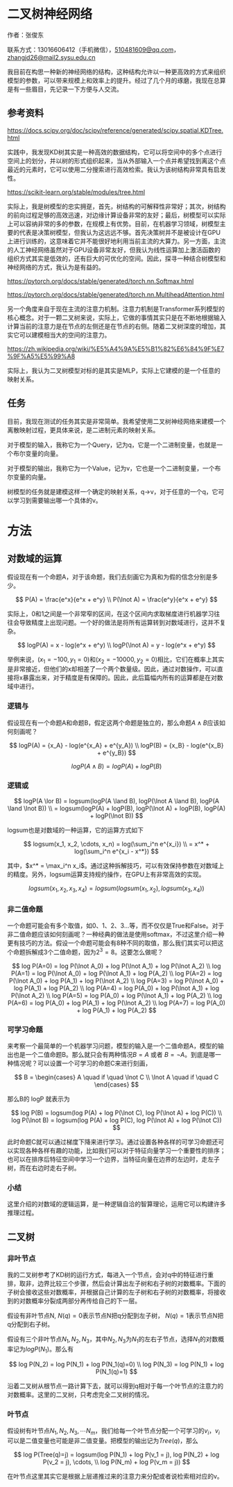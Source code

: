 # 二叉树神经网络

作者：张俊东

联系方式：13016606412（手机微信），510481609@qq.com，zhangjd26@mail2.sysu.edu.cn

我目前在构思一种新的神经网络的结构，这种结构允许以一种更高效的方式来组织模型的参数，可以带来规模上和效率上的提升。经过了几个月的琢磨，我现在总算是有一些眉目，先记录一下方便与人交流。

## 参考资料

https://docs.scipy.org/doc/scipy/reference/generated/scipy.spatial.KDTree.html

实践中，我发现KD树其实是一种高效的数据结构，它可以将空间中的多个点进行空间上的划分，并以树的形式组织起来，当从外部输入一个点并希望找到离这个点最近的元素时，它可以使用二分搜索进行高效检索。我认为该树结构非常具有启发性。

https://scikit-learn.org/stable/modules/tree.html

实际上，我是树模型的忠实拥趸，首先，树结构的可解释性非常好；其次，树结构的前向过程足够的高效迅速，对边缘计算设备非常的友好；最后，树模型可以实际上可以容纳非常的多的参数，在规模上有优势。目前，在机器学习领域，树模型主要的代表是决策树模型，但我认为这远远不够。首先决策树并不是被设计在GPU上进行训练的，这意味着它并不能很好地利用当前主流的大算力。另一方面，主流的人工神经网络虽然对于GPU设备非常友好，但我认为线性运算加上激活函数的组织方式其实是低效的，还有巨大的可优化的空间。因此，探寻一种结合树模型和神经网络的方式，我认为是有益的。

https://pytorch.org/docs/stable/generated/torch.nn.Softmax.html

https://pytorch.org/docs/stable/generated/torch.nn.MultiheadAttention.html

另一个角度来自于现在主流的注意力机制。注意力机制是Transformer系列模型的核心概念。对于一颗二叉树来说，实际上，它做的事情其实只是在不断地根据输入计算当前的注意力是在节点的左侧还是在节点的右侧。随着二叉树深度的增加，其实它可以建模相当大的空间的注意力。

https://zh.wikipedia.org/wiki/%E5%A4%9A%E5%B1%82%E6%84%9F%E7%9F%A5%E5%99%A8

实际上，我认为二叉树模型对标的是其实是MLP，实际上它建模的是一个任意的映射关系。

## 任务

目前，我现在测试的任务其实是非常简单。我希望使用二叉树神经网络来建模一个离散映射过程，更具体来说，是二进制元素的映射关系。

对于模型的输入，我称它为一个Query，记为q，它是一个二进制变量，也就是一个布尔变量的向量。

对于模型的输出，我称它为一个Value，记为v，它也是一个二进制变量，一个布尔变量的向量。

树模型的任务就是建模这样一个确定的映射关系，q->v，对于任意的一个q，它可以学习到需要输出哪一个具体的v。

# 方法

## 对数域的运算

假设现在有一个命题A，对于该命题，我们去刻画它为真和为假的信念分别是多少。

$$
P(A) = \frac{e^x}{e^x + e^y} \\
P(\lnot A) = \frac{e^y}{e^x + e^y}
$$

实际上，0和1之间是一个非常窄的区间，在这个区间内求取梯度进行机器学习往往会导致精度上出现问题。一个好的做法是将所有运算转到对数域进行，这并不复杂。

$$
logP(A) = x - log(e^x + e^y) \\
logP(\lnot A) = y - log(e^x + e^y)
$$

举例来说，$(x_1=-100, y_1=0)$和$(x_2=-10000, y_2=0)$相比，它们在概率上其实是非常接近，但他们的x却相差了一个两个数量级。因此，通过对数操作，可以直接将x暴露出来，对于精度是有保障的。因此，此后篇幅内所有的运算都是在对数域中进行。

### 逻辑与

假设现在有一个命题A和命题B，假定这两个命题是独立的，那么命题$A \land B$应该如何刻画呢？

$$
logP(A) = {x_A} - log(e^{x_A} + e^{y_A}) \\
logP(B) = {x_B} - log(e^{x_B} + e^{y_B})
$$

$$
logP(A \land B) = logP(A) + logP(B)
$$

### 逻辑或

$$
logP(A \lor B) = logsum(logP(A \land B), logP(\lnot A \land B), logP(A \land \lnot B)) \\
= logsum(logP(A) + logP(B), logP(\lnot A) + logP(B), logP(A) + logP(\lnot B))
$$

logsum也是对数域的一种运算，它的运算方式如下

$$
logsum(x_1, x_2, \cdots, x_n) = log(\sum_i^n e^{x_i}) \\
= x^* + log(\sum_i^n e^{x_i - x^*})
$$

其中，$x^* = \max_i^n x_i$。通过这种拆解技巧，可以有效保持参数在对数域上的精度。另外，logsum运算支持规约操作，在GPU上有非常高效的实现。


$$
logsum(x_1, x_2, x_3, x_4) = logsum(logsum(x_1, x_2), logsum(x_3, x_4))
$$

### 非二值命题

一个命题可能会有多个取值，如0、1、2、3...等，而不仅仅是True和False。对于非二值命题应该如何刻画呢？一种经典的做法是使用softmax，不过这里介绍一种更有技巧的方法。假设一个命题可能会有8种不同的取值，那么我们其实可以把这个命题拆解成3个二值命题，因为$2^3 = 8$。这要怎么做呢？

$$
log P(A=0) = log P(\lnot A_0) + log P(\lnot A_1) + log P(\lnot A_2) \\
log P(A=1) = log P(\lnot A_0) + log P(\lnot A_1) + log P(A_2) \\
log P(A=2) = log P(\lnot A_0) + log P(A_1) + log P(\lnot A_2) \\
log P(A=3) = log P(\lnot A_0) + log P(A_1) + log P(A_2) \\
log P(A=4) = log P(A_0) + log P(\lnot A_1) + log P(\lnot A_2) \\
log P(A=5) = log P(A_0) + log P(\lnot A_1) + log P(A_2) \\
log P(A=6) = log P(A_0) + log P(A_1) + log P(\lnot A_2) \\
log P(A=7) = log P(A_0) + log P(A_1) + log P(A_2)
$$

### 可学习命题

来考察一个最简单的一个机器学习问题，模型的输入是一个二值命题A，模型的输出也是一个二值命题B。那么就只会有两种情况$B = A$ 或者 $B = \lnot A$。到底是哪一种情况呢？可以设置一个可学习的命题C来进行刻画，

$$
B = \begin{cases}
A \quad if \quad \lnot C \\
\lnot A \quad if \quad C
\end{cases}
$$

那么B的 logP 就表示为

$$
log P(B) = logsum(log P(A) + log P(\lnot C), log P(\lnot A) + log P(C)) \\
log P(\lnot B) = logsum(log P(A) + log P(C), log P(\lnot A) + log P(\lnot C))
$$

此时命题C就可以通过梯度下降来进行学习。通过设置各种各样的可学习命题还可以实现各种各样有趣的功能，比如我们可以对于特征向量学习一个重要性的排序；也可以在排序后特征空间中学习一个边界，当特征向量在边界的左边时，走左子树，而在右边时走右子树。

### 小结

这里介绍的对数域的逻辑运算，是一种逻辑自洽的智算理论，运用它可以构建许多推理过程。

## 二叉树

### 非叶节点

我的二叉树参考了KD树的运行方式，每进入一个节点，会对q中的特征进行重排，取非，边界比较三个步骤，然后会计算出左子树和右子树的对数概率。下面的子树会接收这些对数概率，并根据自己计算的左子树和右子树的对数概率，将接收到的对数概率分裂成两部分再传给自己的下一层。

假设有非叶节点N, $N(q)=0$表示节点N把q分配到左子树， $N(q)=1$表示节点N把q分配到右子树。

假设有三个非叶节点$N_1,N_2,N_3$，其中$N_2,N_3$为$N_1$的左右子节点，选择$N_1$的对数概率记为$log P(N_1)$。那么有

$$
log P(N_2) = log P(N_1) + log P(N_1(q)=0) \\
log P(N_3) = log P(N_1) + log P(N_1(q)=1)
$$

沿着二叉树从根节点一路计算下去，就可以得到q相对于每一个叶节点的注意力的对数概率。这里的二叉树，只考虑完全二叉树的情况。

### 叶节点

假设树有叶节点$N_1,N_2,N_3,\cdots N_m$，我们给每一个叶节点分配一个可学习的$v_i$，$v_i$可以是二值变量也可能是非二值变量。把模型的输出记为$Tree(q)$，那么

$$
log P(Tree(q)=j) = logsum(log P(N_1) + log P(v_1 = j), log P(N_2) + log P(v_2 = j), \cdots, \\
log P(N_m) + log P(v_m = j))
$$

在叶节点这里其实它是根据上层递推过来的注意力来分配或者说检索相对应的v。
